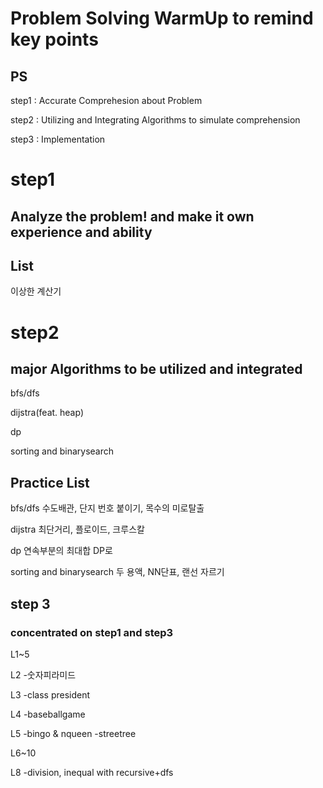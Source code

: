 # Problem Solving WarmUp to remind key points

## PS
step1 : Accurate Comprehesion about Problem

step2 : Utilizing and Integrating Algorithms to simulate comprehension

step3 : Implementation

# step1

## Analyze the problem! and make it own experience and ability

## List

이상한 계산기

# step2

## major Algorithms to be utilized and integrated

bfs/dfs

dijstra(feat. heap)

dp

sorting and binarysearch

## Practice List

bfs/dfs
수도배관, 단지 번호 붙이기, 목수의 미로탈출

dijstra 
최단거리, 플로이드, 크루스칼

dp
연속부분의 최대합 DP로

sorting and binarysearch
두 용액, NN단표, 랜선 자르기

## step 3
### concentrated on step1 and step3
L1~5

L2
-숫자피라미드

L3
-class president

L4
-baseballgame

L5
-bingo & nqueen
-streetree

L6~10

L8
-division, inequal with recursive+dfs